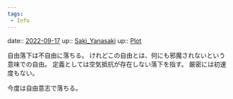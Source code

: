 ```yaml
---
tags:
 - Info
---
```


date:: [2022-09-17](Daily_Note/2022-09-17.md)
up:: [Saki_Yanasaki](../Bar/Novel/Nacaria/Saki_Yanasaki.md)
up:: [Plot](../Bar/Novel/Chaos/Plot.md)

自由落下は不自由に落ちる。
けれどこの自由とは、何にも邪魔されないという意味での自由。
定義としては空気抵抗が存在しない落下を指す。
厳密には初速度もない。

今度は自由意志で落ちる。